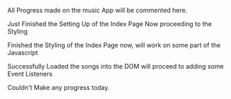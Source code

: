 All Progress made on the music App will be commented here.

Just Finished the Setting Up of the Index Page
Now proceeding to the Styling

Finished the Styling of the Index Page now, will work on some part of the Javascript

Successfully Loaded the songs into the DOM will proceed to adding some Event Listeners


Couldn't Make any progress today.